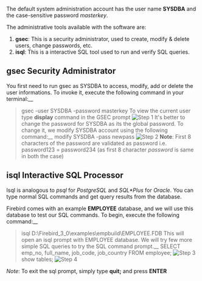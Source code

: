 The default system administration account has the user name **SYSDBA** and the case-sensitive password *masterkey*.

The administrative tools available with the software are:
1. **gsec**: This is a security administrator, used to create, modify & delete users, change passwords, etc.
2. **isql**: This is a interactive SQL tool used to run and verify SQL queries.

## gsec Security Administrator
You first need to run gsec as SYSDBA to access, modify, add or delete the user informations. To invoke it, execute the following command in your terminal:__
> gsec -user SYSDBA -password masterkey
To view the current user type **display** command in the GSEC prompt
![Step 1](https://github.com/krishna1401/FireBird3.0.4/blob/master/Getting%20Started/A1.png)
> It's better to change the password for SYSDBA as its the global password. To change it, we modify SYSDBA account using the following command:__
> modify SYSDBA -pass newpass
![Step 2](https://github.com/krishna1401/FireBird3.0.4/blob/master/Getting%20Started/A2.png)
**Note**: First 8 characters of the password are validated as password i.e. password123 = password234 (as first 8 character *password* is same in both the case)

## isql Interactive SQL Processor
Isql is analogous to *psql* for *PostgreSQL* and *SQL\*Plus* for *Oracle*. You can type normal SQL commands and get query results from the database.

Firebird comes with an example **EMPLOYEE** database, and we will use this database to test our SQL commands. To begin, execute the following command:__
> isql D:\Firebird_3_0\examples\empbuild\EMPLOYEE.FDB
This will open an isql prompt with EMPLOYEE database. We will try few more simple SQL queries to try the SQL command prompt.__
> SELECT emp_no, full_name, job_code, job_country FROM employee;
![Step 3](https://github.com/krishna1401/FireBird3.0.4/blob/master/Getting%20Started/A3.png)
> show tables;
![Step 4](https://github.com/krishna1401/FireBird3.0.4/blob/master/Getting%20Started/A4.png)

*Note*: To exit the sql prompt, simply type **quit;** and press **ENTER**